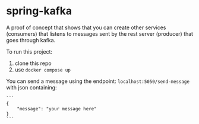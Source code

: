 # spring-kafka

A proof of concept that shows that you can create other services (consumers) that listens to messages sent by the rest server (producer) that goes through kafka.

To run this project:

1. clone this repo
2. use `docker compose up`

You can send a message using the endpoint:
    `localhost:5050/send-message` with json containing:

    ```
    {
        "message": "your message here"
    }
    ```